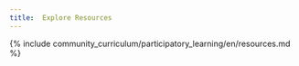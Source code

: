 ```yaml
---
title:  Explore Resources
---
```



{% include community_curriculum/participatory_learning/en/resources.md %}